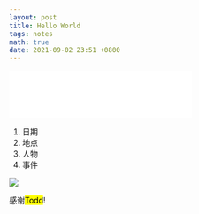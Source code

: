 ```yaml
---
layout: post
title: Hello World
tags: notes
math: true
date: 2021-09-02 23:51 +0800
---
```


<iframe frameborder="no" border="0" marginwidth="0" marginheight="0" width=330 height=86 src="//music.163.com/outchain/player?type=2&id=34033641&auto=1&height=66"></iframe>



1. 日期
2. 地点
3. 人物
4. 事件

![](C:\Users\大漠苍狼\Desktop\文件夹\Mollia.github.io\assets\pictures\洁8.jpg)



感谢<mark>Todd</mark>!

